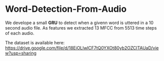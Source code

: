 # Word-Detection-From-Audio

We develope a small **GRU** to detect when a givenn word is uttered in a 10 second audio file.
As features we extracted 13 MFCC from 5513 time steps of each audio.

The dataset is available here: https://drive.google.com/file/d/18EiOLlwlCF7tQ0YXOt80yb2OZCITAUaD/view?usp=sharing
